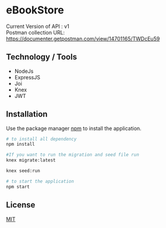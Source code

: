 # eBookStore
Current Version of API : v1  
Postman collection URL: https://documenter.getpostman.com/view/14701165/TWDcEu59
## Technology / Tools
- NodeJs
- ExpressJS
- Joi
- Knex
- JWT

## Installation

Use the package manager [npm](https://www.npmjs.com/) to install the application.

```bash
# to install all dependency
npm install

#If you want to run the migration and seed file run
knex migrate:latest

knex seed:run

# to start the application
npm start
```
## License
[MIT](https://choosealicense.com/licenses/mit/)

